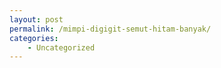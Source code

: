 ```yaml
---
layout: post
permalink: /mimpi-digigit-semut-hitam-banyak/
categories:
    - Uncategorized
---
```


